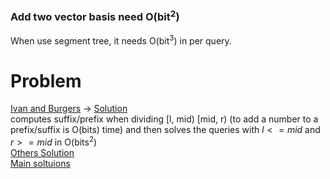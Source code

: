 ### Add two vector basis need O(bit<sup>2</sup>)
When use segment tree, it needs O(bit<sup>3</sup>) in per query.

# Problem
[Ivan and Burgers](https://codeforces.com/contest/1100/problem/F)   -> 
[Solution](https://codeforces.com/blog/entry/64543?#comment-484920) <br>
computes suffix/prefix when dividing [l, mid) [mid, r) (to add a number to a prefix/suffix is O(bits) time) and
then solves the queries with $l <= mid$ and $r >= mid$ in O(bits<sup>2</sup>) <br>
[Others Solution](https://codeforces.com/blog/entry/64495?#comment-484728)<br>
[Main soltuions](https://codeforces.com/blog/entry/64543?#comment-484920)

